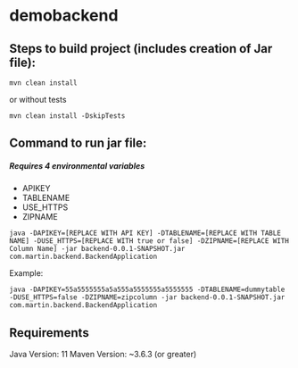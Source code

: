 # demobackend

## Steps to build project (includes creation of Jar file): 

```console
mvn clean install
```

or without tests

```console
mvn clean install -DskipTests
```

## Command to run jar file:
##### Requires 4 environmental variables
- APIKEY
- TABLENAME
- USE_HTTPS
- ZIPNAME

```console
java -DAPIKEY=[REPLACE WITH API KEY] -DTABLENAME=[REPLACE WITH TABLE NAME] -DUSE_HTTPS=[REPLACE WITH true or false] -DZIPNAME=[REPLACE WITH Column Name] -jar backend-0.0.1-SNAPSHOT.jar com.martin.backend.BackendApplication
```

Example:

```console
java -DAPIKEY=55a5555555a5a555a5555555a5555555 -DTABLENAME=dummytable -DUSE_HTTPS=false -DZIPNAME=zipcolumn -jar backend-0.0.1-SNAPSHOT.jar com.martin.backend.BackendApplication
```


## Requirements
Java Version: 11
Maven Version: ~3.6.3 (or greater)

